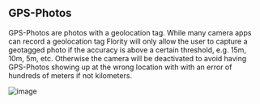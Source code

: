 ## GPS-Photos

GPS-Photos are photos with a geolocation tag. While many camera apps can record a geolocation tag Flority will only allow the user to capture a geotagged photo if the accuracy is above a certain threshold, e.g. 15m, 10m, 5m, etc. Otherwise the camera will be deactivated to avoid having GPS-Photos showing up at the wrong location with with an error of hundreds of meters if not kilometers. 

![image](https://github.com/Wells-for-Zoe/book/assets/97762115/1149bef7-383c-4d6a-b872-c7e3c8615d86)
